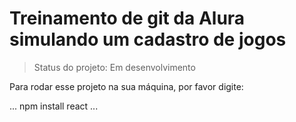 # Treinamento de git da Alura simulando um cadastro de jogos 

> Status do projeto: Em desenvolvimento

Para rodar esse projeto na sua máquina, por favor digite:

...
npm install react
...
